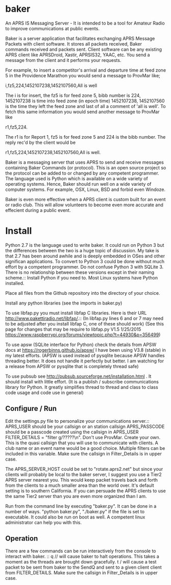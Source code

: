 # baker

An APRS IS Messaging Server - It is intended to be a tool for Amateur Radio to improve communications at public events.
  
Baker is a server application that facilitates exchanging APRS Message Packets with client software. It stores all packets received, Baker commands received and packets sent. Client software can be any existing APRS client like APRSDroid, Xastir, APRSIS32, YAAC, etc. You send a message from the client and it performs your requests. 
  
For example, to insert a competitor's arrival and departure time at feed zone 5 in the Providence Marathon you would send a message to ProvMar like; 

i,fz5,224,1452107238,1452107560,All is well

The i is for insert, the fz5 is for feed zone 5, bibb number is 224, 1452107238 is time into feed zone (in epoch time) 1452107238, 1452107560 is the time they left the feed zone and last of all a comment of 'all is well'. To fetch this same information you would send another message to ProvMar like 

r1,fz5,224. 

The r1 is for Report 1, fz5 is for feed zone 5 and 224 is the bibb number. The reply rec'd by the client would be 

r1,fz5,224,1452107238,1452107560,All is well.
  
Baker is a messaging server that uses APRS to send and receive messages containing Baker Commands (or protocol). This is an open source project so the protocol can be added to or changed by any competent programmer. The language used is Python which is available on a wide variety of operating systems. Hence, Baker should run well on a wide variety of computer systems. For example, OSX, Linux, BSD and forbid even Windoze.

Baker is even more effective when a APRS client is custom built for an event or radio club. This will allow volunteers to become even more accurate and effecient during a public event.

# Install

Python 2.7 is the language used to write baker. It could run on Python 3 but the differences between the two is a huge topic of discussion. My take is that 2.7 has been around awhile and is deeply embedded in OSes and other significan applications. To convert to Python 3 could be done without much effort by a competent programmer. Do not confuse Python 3 with SQLite 3. There is no relationship between these versions except in their naming scheme.::
    Install Python if you need to. Most Linux systems have Python installed.

Place all files from the Github repository into the directory of your choice.

Install any python libraries (see the imports in baker.py)

To use libfap.py you must install libfap C libraries. Here is their URL http://www.pakettiradio.net/libfap/.::
    (In libfap.py lines 6 and or 7 may need to be adjusted after you install libfap C, one of these should work)
    (See this page for changes that may be require to libfap.py V1.5 1/25/2015 https://www.raspberrypi.org/forums/viewtopic.php?t=44930&p=356499)

To use apsw (SQLite interface for Python) check the details from APSW docs at https://rogerbinns.github.io/apsw/ I have been using V3.8 (stable) in my latest efforts. (APSW is used instead of pysqlite because APSW handles threading better. It does not handle it perfectly but better. I am watching for a release from APSW or pysqlite that is completely thread safe)

To use pubsub see http://pubsub.sourceforge.net/installation.html . It should install with little effort. (It is a publish / subscribe communications library for Python. It greatly simplifies thread to thread and class to class code usage and code use in general)

## Configure / Run

Edit the settings.py file to personalize your communications server.::
	APRS_USER should be your callsign or an station callsign
	APRS_PASSCODE should be a passcode created using the callsign in APRS_USER
	FILTER_DETAILS = "filter g/?????\n". Don't use ProvMar. Create your own. This is the quasi callsign that you will use to communicate with clients. A club name or an event name would be a good choice. Multiple filters can be included in this variable. Make sure the callsign in Filter_Details is in upper case.

The APRS_SERVER_HOST could be set to "rotate.aprs2.net" but since your clients will probably be local to the baker server, I suggest you use a Tier2 APRS server nearest you. This would keep packet travels back and forth from the clients to a much smaller area than the world over. It's default setting is to southern California. If you can persuade the APRS clients to use the same Tier2 server than you are even more organized than I am.

Run from the command line by executing "baker.py". It can be done in a number of ways. "python baker.py", "./baker.py" if the file is set to executable. It could also be run on boot as well. A competent linux administrator can help you with this.

## Operation

There are a few commands can be run interactively from the console to interact with baker. ::
	q //<Return> will cause baker to halt operations. This takes a moment as the threads are brought down gracefully.
	t /<cr> will cause a test packet to be sent from baker to the SendQ and sent to a given client client from FILTER_DETAILS. Make sure the callsign in Filter_Details is in upper case.